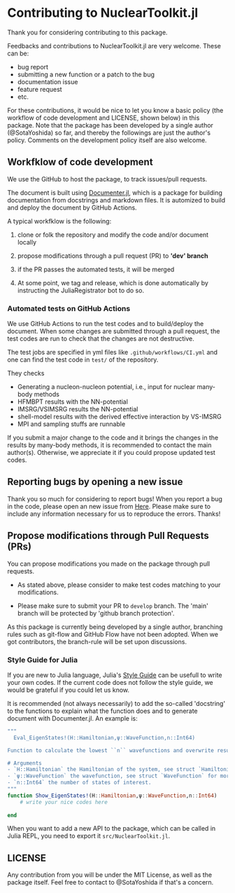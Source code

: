 # Contributing to NuclearToolkit.jl

Thank you for considering contributing to this package.

Feedbacks and contributions to NuclearToolkit.jl are very welcome.
These can be:
- bug report
- submitting a new function or a patch to the bug
- documentation issue
- feature request
- etc.

For these contributions, it would be nice to let you know a basic policy (the workflow of code development and LICENSE, shown below) in this package.
Note that the package has been developed by a single author (@SotaYoshida) so far, and thereby the followings are just the author's policy. Comments on the development policy itself are also welcome.


## Workfklow of code development

We use the GitHub to host the package, to track issues/pull requests.

The document is built using [Documenter.jl](https://juliadocs.github.io/Documenter.jl/stable/),
which is a package for building documentation from docstrings and markdown files.
It is automized to build and deploy the document by GitHub Actions.

A typical workfklow is the following:

1. clone or folk the repository and modify the code and/or document locally

2. propose modifications through a pull request (PR) to **'dev' branch**

3. if the PR passes the automated tests, it will be merged 

4. At some point, we tag and release, which is done automatically by instructing the JuliaRegistrator bot to do so.


### Automated tests on GitHub Actions

We use GitHub Actions to run the test codes and to build/deploy the document.
When some changes are submitted through a pull request, the test codes are run to check that the changes are not destructive.

The test jobs are specified in yml files like `.github/workflows/CI.yml` and one can find the test code in `test/` of the repository.

They checks
- Generating a nucleon-nucleon potential, i.e., input for nuclear many-body methods
- HFMBPT results with the NN-potential
- IMSRG/VSIMSRG results the NN-potential
- shell-model results with the derived effective interaction by VS-IMSRG
- MPI and sampling stuffs are runnable

If you submit a major change to the code and it brings the changes in the results by many-body methods,
it is recommended to contact the main author(s). Otherwise, we appreciate it if you could propose updated test codes.


## Reporting bugs by opening a new issue

Thank you so much for considering to report bugs!
When you report a bug in the code, please open an new issue from [Here](https://github.com/SotaYoshida/NuclearToolkit.jl/issues).
Please make sure to include any information necessary for us to reproduce the errors. Thanks!

## Propose modifications through Pull Requests (PRs)

You can propose modifications you made on the package through pull requests.

* As stated above, please consider to make test codes matching to your modifications.
 
* Please make sure to submit your PR to `develop` branch. The 'main' branch will be protected by 'github branch protection'.

As this package is currently being developed by a single author, branching rules such as git-flow and GitHub Flow have not been adopted.
When we got contributors, the branch-rule will be set upon discussions.


### Style Guide for Julia

If you are new to Julia language, Julia's [Style Guide](https://docs.julialang.org/en/v1/manual/style-guide/) can be usefull to write your own codes. If the current code does not follow the style guide, we would be grateful if you could let us know.

It is recommended (not always necessarily) to add the so-called 'docstring' to the functions to explain what the function does and to generate document with Documenter.jl. An example is:
```julia
"""
  Eval_EigenStates!(H::Hamiltonian,ψ::WaveFunction,n::Int64)

Function to calculate the lowest ``n`` wavefunctions and overwrite results to `ψ`.

# Arguments
- `H::Hamiltonian` the Hamiltonian of the system, see struct `Hamiltonian` for more details.
- `ψ::WaveFunction` the wavefunction, see struct `WaveFunction` for more details.
- `n::Int64` the number of states of interest.
"""
function Show_EigenStates!(H::Hamiltonian,ψ::WaveFunction,n::Int64)
    # write your nice codes here
    
end
```

When you want to add a new API to the package, which can be called in Julia REPL, you need to export it `src/NuclearToolkit.jl`.


## LICENSE

Any contribution from you will be under the MIT License, as well as the package itself.
Feel free to contact to @SotaYoshida if that's a concern.


